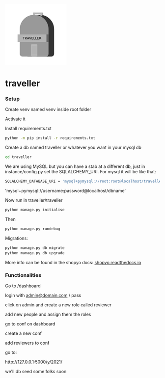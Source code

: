 

![](icon.png)


# traveller

### Setup


Create venv named venv inside root folder

Activate it


Install requirements.txt

```bash
python -m pip install -r requirements.txt
```

Create a db named traveller or whatever you want in your mysql db

```bash
cd traveller
```

We are using MySQL but you can have a stab at a different db, 
just in instance/config.py set the SQLALCHEMY_URI. For mysql it
will be like that:


```bash
SQLALCHEMY_DATABASE_URI = 'mysql+pymysql://root:root@localhost/traveller'
```

'mysql+pymysql://username:password@localhost/dbname'


Now run in traveller/traveller

```bash
python manage.py initialise
```

Then

```bash
python manage.py rundebug
```

Migrations:

```bash
python manage.py db migrate
python manage.py db upgrade
```

More info can be found in the shopyo docs: [shopyo.readthedocs.io](https://shopyo.readthedocs.io/en/latest/)

### Functionalities


Go to /dashboard

login with admin@domain.com / pass


click on admin and create a new role called reviewer

add new people and assign them the roles

go to conf on dashboard

create a new conf

add reviewers to conf

go to:

http://127.0.0.1:5000/y/2021/

we'll db seed some folks soon